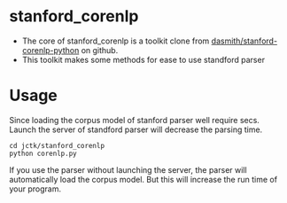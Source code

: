 # stanford_corenlp
* The core of stanford_corenlp is a toolkit clone from [dasmith/stanford-corenlp-python](https://github.com/dasmith/stanford-corenlp-python) on github.
* This toolkit makes some methods for ease to use standford parser

# Usage
Since loading the corpus model of stanford parser well require secs. Launch the server of standford parser will decrease the parsing time.

    cd jctk/stanford_corenlp
    python corenlp.py

If you use the parser without launching the server, the parser will automatically load the corpus model. But this will increase the run time of your program.
